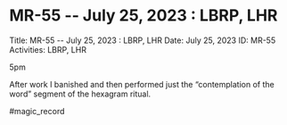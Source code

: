 # MR-55 -- July 25, 2023 : LBRP, LHR

Title: MR-55 -- July 25, 2023 : LBRP, LHR
Date: July 25, 2023
ID: MR-55
Activities: LBRP, LHR

5pm

After work I banished and then performed just the “contemplation of the word” segment of the hexagram ritual.

#magic_record
